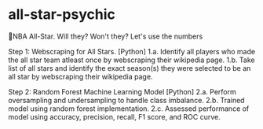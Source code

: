 # all-star-psychic
:crystal_ball:NBA All-Star. Will they? Won't they? Let's use the numbers

Step 1: Webscraping for All Stars. [Python]
1.a. Identify all players who made the all star team atleast once by webscraping their wikipedia page.
1.b. Take list of all stars and identify the exact season(s) they were selected to be an all star by webscraping their wikipedia page.

Step 2: Random Forest Machine Learning Model [Python]
2.a. Perform oversampling and undersampling to handle class imbalance.
2.b. Trained model using random forest implementation.
2.c. Assessed performance of model using accuracy, precision, recall, F1 score, and ROC curve.
